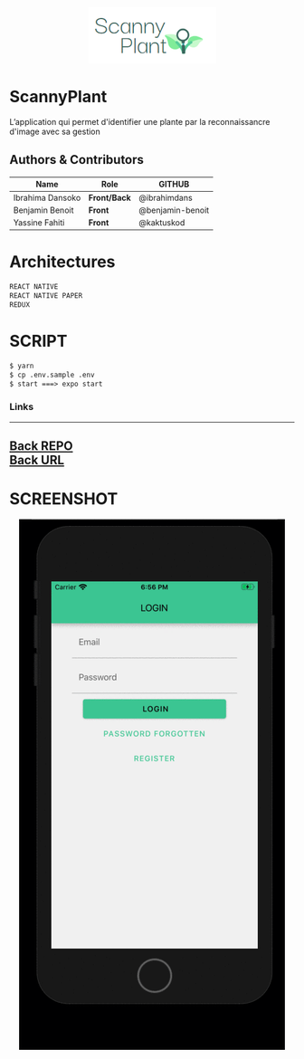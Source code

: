 <p align="center">
  <img alt="" src="./assets/logo.png" />
</p>

# ScannyPlant 
L’application qui permet d'identifier une plante par la reconnaissancre d'image avec sa gestion

## Authors & Contributors

| Name | Role | GITHUB|
|------|------|------|
| Ibrahima Dansoko | **Front/Back** | @ibrahimdans|
| Benjamin Benoit | **Front** |@benjamin-benoit|
| Yassine Fahiti | **Front** |@kaktuskod|

# Architectures

```
REACT NATIVE
REACT NATIVE PAPER
REDUX
```
# SCRIPT
```shell script
$ yarn 
$ cp .env.sample .env
$ start ===> expo start
```
### Links
---
<a href="https://github.com/SCANYPLANT/scanyplant-api" target="_blank">Back REPO</a>
<br>
<a href="https://scanyplantback.herokuapp.com/" target="_blank">Back URL</a>
---

# SCREENSHOT 
<p align="center">
  <img alt="" src="./assets/demo.gif" />
</p>
